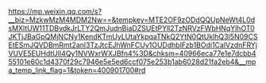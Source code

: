https://mp.weixin.qq.com/s?__biz=MzkwMzM4MDM2Nw==&tempkey=MTE2OF9zODdQQUpNeWt4L0dsMXltUW11TDBvdkJrLTY2QmJudnBiaDZSUEtPYll2TzNRVzFWbHNqYlhOT0JKTjJBaGpQMjNCNy1KendKTmUyLUtaYkpqaTNkQ2YtN0QtUklhQ3I5N09CSEtESmJQVDBmRmt2anl3TzJtcEJhWnFCUy1OUDdhblFzb1BOdi1CalVzdnFRYjVUVE5EUHdtUlI4Qy1NVWxrWXJBfn4%3D&chksm=40966eca77e1e7dcbb455101e60c1d4370f29c7946e5e5ed6ccf075e253b1ab6028d21fa2eb4&__mpa_temp_link_flag=1&token=400901700#rd
